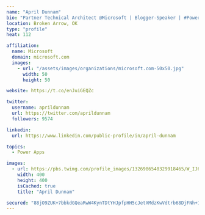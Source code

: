 ```yaml
---
name: "April Dunnam"
bio: "Partner Technical Architect @Microsoft | Blogger-Speaker | #PowerApps, #PowerAutomate, #Office365, #SharePoint | #WIT | #Karaoke Queen"
location: Broken Arrow, OK
type: "profile"
heat: 112

affiliation:
  name: Microsoft
  domain: microsoft.com
  images:
    - url: "/assets/images/organizations/microsoft.com-50x50.jpg"
      width: 50
      height: 50

website: https://t.co/enJuiGEQZc

twitter:
  username: aprildunnam
  url: https://twitter.com/aprildunnam
  followers: 9574

linkedin:
  url: https://www.linkedin.com/public-profile/in/april-dunnam

topics:
  - Power Apps

images:
  - url: https://pbs.twimg.com/profile_images/1326986540329918465/W_IJ6Ih2_400x400.jpg
    width: 400
    height: 400
    isCached: true
    title: "April Dunnam"

secured: "88jO9ZUK+7bbkdGQeaRwW4KynTDtYHJpfpHH5cJetXMdzKwVdtrb68DjFNh+1yjs3+I8g6/D2SRujGbQccUhgg/8YN4ZTzCfCAuuuG1+YH4CXaDLRRLq7HeE5/JYJ76JERGIUnJxastRANmvsdRzJL0iN7qxH4yiI2hUO1AdyhXe9OdX1aQA/WnX9bfRQsHUPLnll0Q/z6EsWws+7WvOWxDrLRWDM+II6Gmz84IyHRW0fL6z9UUYsENLbG3GG8iKA8hki32ubK9+oI17usT0u0PI8aYxX+9+8SxgG5FM3sU+RV4dPHNaHqC1PTPSGjzEPD1jMY8FR0BIsTzemMtKFsU1XON4I+v3jIGsSHLWr8gKhVjyrRiwZ122VJIcQ083pAXAChvhTaZx3t0fvekUe3TGs1GzsGvvqgMWsvxT2ds=;6m72G8gXDHV5MmUIREc4Yw=="
---
```


